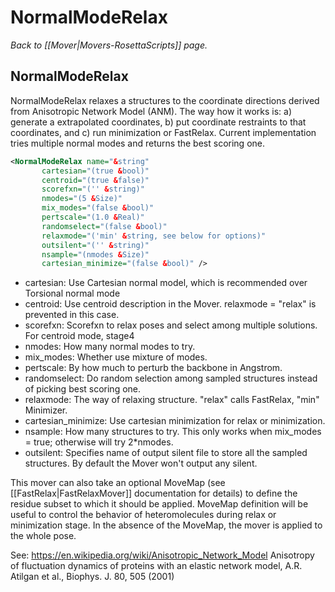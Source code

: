 # NormalModeRelax
*Back to [[Mover|Movers-RosettaScripts]] page.*
## NormalModeRelax

NormalModeRelax relaxes a structures to the coordinate directions derived from Anisotropic Network Model (ANM). The way how it works is: a) generate a extrapolated coordinates, b) put coordinate restraints to that coordinates, and c) run minimization or FastRelax. Current implementation tries multiple normal modes and returns the best scoring one. 

```xml
<NormalModeRelax name="&string"
       cartesian="(true &bool)"
       centroid="(true &false)"
       scorefxn="('' &string)"
       nmodes="(5 &Size)"
       mix_modes="(false &bool)"
       pertscale="(1.0 &Real)"
       randomselect="(false &bool)"
       relaxmode="('min' &string, see below for options)"
       outsilent="('' &string)"
       nsample="(nmodes &Size)"
       cartesian_minimize="(false &bool)" />
```

-   cartesian: Use Cartesian normal model, which is recommended over Torsional normal mode 
-   centroid: Use centroid description in the Mover. relaxmode = "relax" is prevented in this case.  
-   scorefxn: Scorefxn to relax poses and select among multiple solutions. For centroid mode, stage4
-   nmodes: How many normal modes to try.
-   mix\_modes: Whether use mixture of modes.
-   pertscale: By how much to perturb the backbone in Angstrom. 
-   randomselect: Do random selection among sampled structures instead of picking best scoring one.
-   relaxmode: The way of relaxing structure. "relax" calls FastRelax, "min" Minimizer.  
-   cartesian\_minimize: Use cartesian minimization for relax or minimization.
-   nsample: How many structures to try. This only works when mix_modes = true; otherwise will try 2*nmodes.
-   outsilent: Specifies name of output silent file to store all the sampled structures. By default the Mover won't output any silent. 

This mover can also take an optional MoveMap (see [[FastRelax|FastRelaxMover]] documentation for details) to define the residue subset to which it should be applied. MoveMap definition will be useful to control the behavior of heteromolecules during relax or minimization stage.  In the absence of the MoveMap, the mover is applied to the whole pose.

See:
https://en.wikipedia.org/wiki/Anisotropic_Network_Model
Anisotropy of fluctuation dynamics of proteins with an elastic network model, A.R. Atilgan et al., Biophys. J. 80, 505 (2001)



